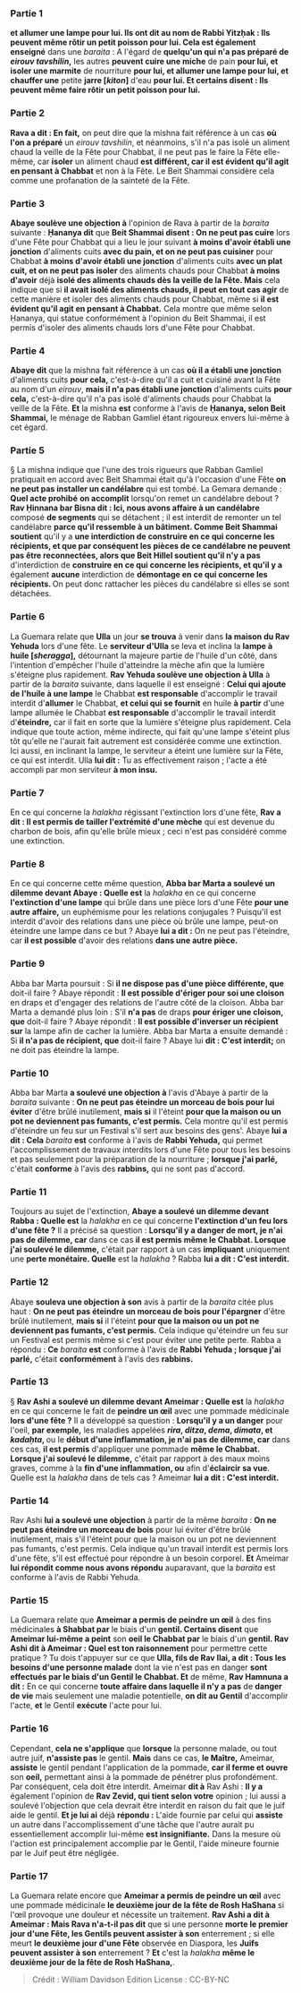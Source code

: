 
### Partie 1
<b>et allumer une lampe pour lui. Ils ont dit au nom de Rabbi Yitzḥak : Ils peuvent même rôtir un petit poisson pour lui. Cela est également enseigné</b> dans une <i>baraita</i> : A l'égard de <b>quelqu'un qui n'a pas préparé de <i>eirouv tavshilin</i>,</b> les autres <b>peuvent cuire une miche</b> de pain <b>pour lui, et isoler une marmite</b> de nourriture <b>pour lui, et allumer une lampe pour lui, et chauffer une</b> petite <b>jarre [<i>kiton</i>]</b> d'eau <b>pour lui. Et certains disent : Ils peuvent même faire rôtir un petit poisson pour lui.</b>

### Partie 2
<b>Rava a dit : En fait,</b> on peut dire que la mishna fait référence à un cas <b>où l'on a préparé</b> un <i>eirouv tavshilin</i>, et néanmoins, s'il n'a pas isolé un aliment chaud la veille de la Fête pour Chabbat, il ne peut pas le faire la Fête elle-même, car <b>isoler</b> un aliment chaud <b>est différent, car il est évident qu'il agit en pensant à Chabbat</b> et non à la Fête. Le Beit Shammai considère cela comme une profanation de la sainteté de la Fête.

### Partie 3
<b>Abaye soulève une objection à</b> l'opinion de Rava à partir de la <i>baraita</i> suivante : <b>Ḥananya dit</b> que <b>Beit Shammai disent : On ne peut pas cuire</b> lors d'une Fête pour Chabbat qui a lieu le jour suivant <b>à moins d'avoir établi une jonction</b> d'aliments cuits <b>avec du pain, et on ne peut pas cuisiner</b> pour Chabbat <b>à moins d'avoir établi une jonction</b> d'aliments cuits <b>avec un plat cuit, et on ne peut pas isoler</b> des aliments chauds pour Chabbat <b>à moins d'avoir</b> déjà <b>isolé des aliments chauds dès la veille de la Fête. Mais</b> cela indique que si <b>il avait isolé des aliments chauds, il peut en tout cas agir</b> de cette manière et isoler des aliments chauds pour Chabbat, même si <b>il est évident qu'il agit en pensant à Chabbat.</b> Cela montre que même selon Ḥananya, qui statue conformément à l'opinion du Beit Shammai, il est permis d'isoler des aliments chauds lors d'une Fête pour Chabbat.

### Partie 4
<b>Abaye dit</b> que la mishna fait référence à un cas <b>où il a établi une jonction</b> d'aliments cuits <b>pour cela,</b> c'est-à-dire qu'il a cuit et cuisiné avant la Fête au nom d'un <i>eirouv</i>, <b>mais il n'a pas établi une jonction</b> d'aliments cuits <b>pour cela,</b> c'est-à-dire qu'il n'a pas isolé d'aliments chauds pour Chabbat la veille de la Fête. <b>Et</b> la mishna <b>est</b> conforme à l'avis de <b>Ḥananya, selon Beit Shammai,</b> le ménage de Rabban Gamliel étant rigoureux envers lui-même à cet égard.

### Partie 5
§ La mishna indique que l'une des trois rigueurs que Rabban Gamliel pratiquait en accord avec Beit Shammai était qu'à l'occasion d'une Fête <b>on ne peut pas installer un candélabre</b> qui est tombé. La Gemara demande : <b>Quel acte prohibé</b> <b>on accomplit</b> lorsqu'on remet un candélabre debout ? <b>Rav Ḥinnana bar Bisna dit : Ici, nous avons affaire à un candélabre</b> composé <b>de segments</b> qui se détachent ; il est interdit de remonter un tel candélabre <b>parce qu'il ressemble à un bâtiment. Comme Beit Shammai soutient</b> qu'il y a <b>une interdiction de <b>construire en ce qui concerne les récipients,</b> et que par conséquent les pièces de ce candélabre ne peuvent pas être reconnectées, alors que <b>Beit Hillel soutient</b> qu'il n'y a pas</b> d'interdiction de <b>construire en ce qui concerne les récipients, et qu'il y a</b> également <b>aucune</b> interdiction de <b>démontage en ce qui concerne les récipients. </b> On peut donc rattacher les pièces du candélabre si elles se sont détachées.

### Partie 6
La Guemara relate que <b>Ulla</b> un jour <b>se trouva</b> à venir dans <b>la maison du Rav Yehuda</b> lors d'une fête. Le <b>serviteur d'Ulla</b> se leva et inclina la <b>lampe à huile [<i>sheragga</i>],</b> détournant la majeure partie de l'huile d'un côté, dans l'intention d'empêcher l'huile d'atteindre la mèche afin que la lumière s'éteigne plus rapidement. <b>Rav Yehuda soulève une objection à Ulla</b> à partir de la <i>baraita</i> suivante, dans laquelle il est enseigné : <b>Celui qui ajoute de l'huile à une lampe</b> le Chabbat <b>est responsable</b> d'accomplir le travail interdit d'<b>allumer</b> le Chabbat, <b>et celui qui se fournit</b> en huile <b>à partir</b> d'une lampe allumée le Chabbat <b>est responsable</b> d'accomplir le travail interdit d'<b>éteindre,</b> car il fait en sorte que la lumière s'éteigne plus rapidement. Cela indique que toute action, même indirecte, qui fait qu'une lampe s'éteint plus tôt qu'elle ne l'aurait fait autrement est considérée comme une extinction. Ici aussi, en inclinant la lampe, le serviteur a éteint une lumière sur la Fête, ce qui est interdit. Ulla <b>lui dit :</b> Tu as effectivement raison ; l'acte a été accompli par mon serviteur <b>à mon insu.</b>

### Partie 7
En ce qui concerne la <i>halakha</i> régissant l'extinction lors d'une fête, <b>Rav a dit : Il est permis de tailler l'extrémité d'une mèche</b> qui est devenue du charbon de bois, afin qu'elle brûle mieux ; ceci n'est pas considéré comme une extinction.

### Partie 8
En ce qui concerne cette même question, <b>Abba bar Marta a soulevé un dilemme devant Abaye : Quelle est</b> la <i>halakha</i> en ce qui concerne <b>l'extinction d'une lampe</b> qui brûle dans une pièce lors d'une Fête <b>pour une autre affaire,</b> un euphémisme pour les relations conjugales ? Puisqu'il est interdit d'avoir des relations dans une pièce où brûle une lampe, peut-on éteindre une lampe dans ce but ? Abaye <b>lui a dit :</b> On ne peut pas l'éteindre, car <b>il est possible</b> d'avoir des relations <b>dans une autre pièce.</b>

### Partie 9
Abba bar Marta poursuit : Si <b>il ne dispose pas d'une pièce différente, que</b> doit-il faire ? Abaye répondit : <b>Il est possible d'ériger pour soi une cloison</b> en draps et d'engager des relations de l'autre côté de la cloison. Abba bar Marta a demandé plus loin : S'il <b>n'a pas</b> de draps <b>pour ériger une cloison, que</b> doit-il faire ? Abaye répondit : <b>Il est possible d'inverser un récipient sur</b> la lampe afin de cacher la lumière. Abba bar Marta a ensuite demandé : Si <b>il n'a pas de récipient, que</b> doit-il faire ? Abaye lui <b>dit : C'est interdit;</b> on ne doit pas éteindre la lampe.

### Partie 10
Abba bar Marta <b>a soulevé une objection à</b> l'avis d'Abaye à partir de la <i>baraita</i> suivante : <b>On ne peut pas éteindre un morceau de bois pour lui éviter</b> d'être brûlé inutilement, <b>mais si</b> il l'éteint <b>pour que la maison ou un pot ne deviennent pas fumants, c'est permis.</b> Cela montre qu'il est permis d'éteindre un feu sur un Festival s'il sert aux besoins des gens'. Abaye <b>lui a dit : Cela</b> <i>baraita</i> <b>est</b> conforme à l'avis de <b>Rabbi Yehuda,</b> qui permet l'accomplissement de travaux interdits lors d'une Fête pour tous les besoins et pas seulement pour la préparation de la nourriture ; <b>lorsque j'ai parlé,</b> c'était <b>conforme</b> à l'avis des <b>rabbins,</b> qui ne sont pas d'accord.

### Partie 11
Toujours au sujet de l'extinction, <b>Abaye a soulevé un dilemme devant Rabba : Quelle est</b> la <i>halakha</i> en ce qui concerne <b>l'extinction d'un feu lors d'une fête ?</b> Il a précisé sa question : <b>Lorsqu'il y a danger de mort, je n'ai pas de dilemme, car</b> dans ce cas <b>il est permis même le Chabbat. Lorsque j'ai soulevé le dilemme,</b> c'était par rapport à un cas <b>impliquant</b> uniquement une <b>perte monétaire. Quelle</b> est la <i>halakha</i> ? Rabba <b>lui a dit : C'est interdit.</b>

### Partie 12
Abaye <b>souleva une objection à son</b> avis à partir de la <i>baraita</i> citée plus haut : <b>On ne peut pas éteindre un morceau de bois pour l'épargner</b> d'être brûlé inutilement, <b>mais si</b> il l'éteint <b>pour que la maison ou un pot ne deviennent pas fumants, c'est permis.</b> Cela indique qu'éteindre un feu sur un Festival est permis même si c'est pour éviter une petite perte. Rabba a répondu : <b>Ce</b> <i>baraita</i> <b>est</b> conforme à l'avis de <b>Rabbi Yehuda ; lorsque j'ai parlé,</b> c'était <b>conformément</b> à l'avis des <b>rabbins.</b>

### Partie 13
§ <b>Rav Ashi a soulevé un dilemme devant Ameimar : Quelle est</b> la <i>halakha</i> en ce qui concerne le fait de <b>peindre un œil</b> avec une pommade médicinale <b>lors d'une fête ?</b> Il a développé sa question : <b>Lorsqu'il y a un danger</b> pour l'oeil, <b>par exemple,</b> les maladies appelées <b><i>rira</i>, <i>ditza</i>, <i>dema</i>, <i>dimata</i>, et <i>kadaḥta</i>, </b> ou le <b>début d'une inflammation, je n'ai pas de dilemme, car</b> dans ces cas, <b>il est permis</b> d'appliquer une pommade <b>même le Chabbat. Lorsque j'ai soulevé le dilemme,</b> c'était par rapport à des maux moins graves, comme à la <b>fin d'une inflammation, ou</b> afin d'<b>éclaircir sa vue</b>. Quelle</b> est la <i>halakha</i> dans de tels cas ? Ameimar <b>lui a dit : C'est interdit.</b>

### Partie 14
Rav Ashi <b>lui a soulevé une objection</b> à partir de la même <i>baraita</i> : <b>On ne peut pas éteindre un morceau de bois</b> pour lui éviter d'être brûlé inutilement, mais s'il l'éteint pour que la maison ou un pot ne deviennent pas fumants, c'est permis. Cela indique qu'un travail interdit est permis lors d'une fête, s'il est effectué pour répondre à un besoin corporel. <b>Et</b> Ameimar <b>lui répondit comme nous avons répondu</b> auparavant, que la <i>baraita</i> est conforme à l'avis de Rabbi Yehuda.

### Partie 15
La Guemara relate que <b>Ameimar a permis de peindre un œil</b> à des fins médicinales <b>à Shabbat par</b> le biais d'un <b>gentil. Certains disent</b> que <b>Ameimar lui-même a peint</b> son <b>oeil le Chabbat par</b> le biais d'un <b>gentil. Rav Ashi dit à Ameimar : Quel est ton raisonnement</b> pour permettre cette pratique ? Tu dois t'appuyer sur ce que <b>Ulla, fils de Rav Ilai, a dit : Tous les besoins d'une personne malade</b> dont la vie n'est pas en danger <b>sont effectués par le biais d'un Gentil le Chabbat. Et</b> de même, <b>Rav Hamnuna a dit :</b> En ce qui concerne <b>toute affaire dans laquelle il n'y a pas</b> de <b>danger de vie</b> mais seulement une maladie potentielle, <b>on dit au Gentil</b> d'accomplir l'acte, <b>et</b> le Gentil <b>exécute</b> l'acte pour lui.

### Partie 16
Cependant, <b>cela ne s'applique</b> que <b>lorsque</b> la personne malade, ou tout autre juif, <b>n'assiste pas</b> le gentil. <b>Mais</b> dans ce cas, <b>le Maître,</b> Ameimar, <b>assiste</b> le gentil pendant l'application de la pommade, <b>car il ferme et ouvre</b> son <b>oeil,</b> permettant ainsi à la pommade de pénétrer plus profondément. Par conséquent, cela doit être interdit. Ameimar <b>dit à</b> Rav Ashi : <b>Il y a</b> également l'opinion de <b>Rav Zevid, qui tient selon votre</b> opinion ; lui aussi a soulevé l'objection que cela devrait être interdit en raison du fait que le juif aide le gentil. <b>Et je lui ai</b> déjà <b>répondu :</b> L'aide fournie par celui qui <b>assiste</b> un autre dans l'accomplissement d'une tâche que l'autre aurait pu essentiellement accomplir lui-même <b>est insignifiante.</b> Dans la mesure où l'action est principalement accomplie par le Gentil, l'aide mineure fournie par le Juif peut être négligée.

### Partie 17
La Guemara relate encore que <b>Ameimar a permis de peindre un œil</b> avec une pommade médicinale <b>le deuxième jour de la fête de Rosh HaShana</b> si l'œil provoque une douleur et nécessite un traitement. <b>Rav Ashi a dit à Ameimar : Mais Rava n'a-t-il pas dit</b> que si une personne <b>morte le premier jour d'une Fête, les Gentils peuvent assister à son</b> enterrement ; si elle meurt <b>le deuxième jour d'une Fête</b> observée en Diaspora, les <b>Juifs peuvent assister à son</b> enterrement ? <b>Et</b> c'est la <i>halakha</i> <b>même le deuxième jour de la fête de Rosh HaShana,</b>.

>Crédit : William Davidson Edition
>License : CC-BY-NC